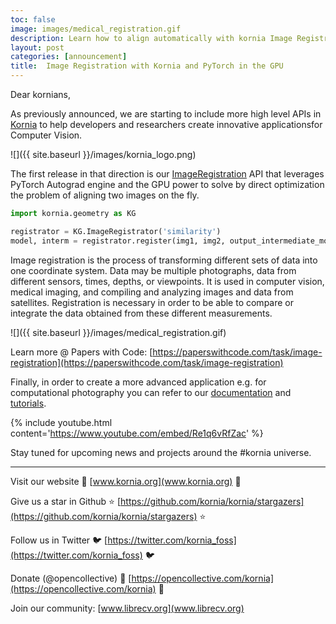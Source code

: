 ```yaml
---
toc: false
image: images/medical_registration.gif
description: Learn how to align automatically with kornia Image Registration API
layout: post
categories: [announcement]
title:  Image Registration with Kornia and PyTorch in the GPU 
---
```


Dear kornians,

As previously announced, we are starting to include more high level APIs in [Kornia](https://kornia.readthedocs.io/en/latest/tasks.html)
to help developers and researchers create innovative applicationsfor Computer Vision.

![]({{ site.baseurl }}/images/kornia_logo.png)

The first release in that direction is our [ImageRegistration](https://kornia.readthedocs.io/en/latest/geometry.transform.html#kornia.geometry.transform.image_registrator.ImageRegistrator) API that leverages PyTorch Autograd engine and the
GPU power to solve by direct optimization the problem of aligning two images on the fly.

```python
import kornia.geometry as KG

registrator = KG.ImageRegistrator('similarity')
model, interm = registrator.register(img1, img2, output_intermediate_models=True)
```

Image registration is the process of transforming different sets of data into one coordinate system. Data may be multiple photographs,
data from different sensors, times, depths, or viewpoints. It is used in computer vision, medical imaging, and compiling and analyzing
images and data from satellites. Registration is necessary in order to be able to compare or integrate the data obtained from these different measurements.

![]({{ site.baseurl }}/images/medical_registration.gif)

Learn more @ Papers with Code: [https://paperswithcode.com/task/image-registration](https://paperswithcode.com/task/image-registration)

Finally, in order to create a more advanced application e.g. for computational photography you can refer to our [documentation](https://kornia.readthedocs.io/en/latest/tasks.html)
and [tutorials](https://kornia-tutorials.readthedocs.io/en/latest/image_registration.html).

{% include youtube.html content='https://www.youtube.com/embed/Re1q6vRfZac' %}

Stay tuned for upcoming news and projects around the #kornia universe.

-------------------

Visit our website 🚀 [www.kornia.org](www.kornia.org) 🚀

Give us a star in Github ⭐️ [https://github.com/kornia/kornia/stargazers](https://github.com/kornia/kornia/stargazers) ⭐️

Follow us in Twitter 🐦 [https://twitter.com/kornia_foss](https://twitter.com/kornia_foss) 🐦

Donate (@opencollective) 🙏 [https://opencollective.com/kornia](https://opencollective.com/kornia) 🙏

Join our community: [www.librecv.org](www.librecv.org)
